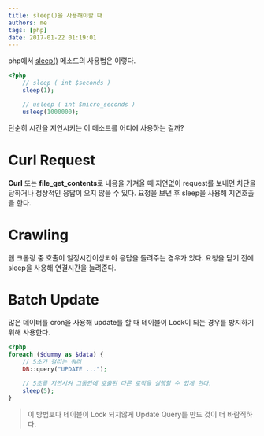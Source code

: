 ```yaml
---
title: sleep()을 사용해야할 때
authors: me
tags: [php]
date: 2017-01-22 01:19:01
---
```


php에서 [sleep()](https://php.net/manual/kr/function.sleep.php) 메소드의 사용법은 이렇다.

```php title="1sec_delay.php"
<?php
    // sleep ( int $seconds )
    sleep(1);

    // usleep ( int $micro_seconds )
    usleep(1000000);
```

단순히 시간을 지연시키는 이 메소드를 어디에 사용하는 걸까?

# Curl Request

**Curl** 또는 **file_get_contents**로 내용을 가져올 때 지연없이 request를 보내면 차단을 당하거나 정상적인 응답이 오지 않을 수 있다.
요청을 보낸 후 sleep을 사용해 지연호출을 한다.

# Crawling

웹 크롤링 중 호출이 일정시간이상되야 응답을 돌려주는 경우가 있다.
요청을 닫기 전에 sleep을 사용해 연결시간을 늘려준다.

# Batch Update

많은 데이터를 cron을 사용해 update를 할 때 테이블이 Lock이 되는 경우를 방지하기 위해 사용한다.

```php
<?php
foreach ($dummy as $data) {
    // 5초가 걸리는 쿼리
    DB::query("UPDATE ...");

    // 5초를 지연시켜 그동안에 호출된 다른 로직을 실행할 수 있게 한다.
    sleep(5);
}
```

> 이 방법보다 테이블이 Lock 되지않게 Update Query를 만드 것이 더 바람직하다.
